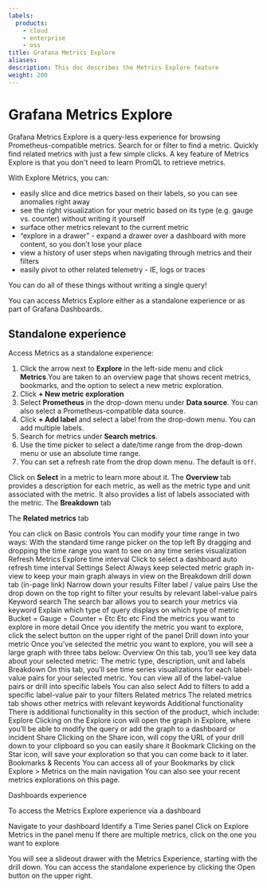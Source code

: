 ```yaml
---
labels:
  products:
    - cloud
    - enterprise
    - oss
title: Grafana Metrics Explore
aliases: 
description: This doc describes the Metrics Explore feature
weight: 200
---
```


# Grafana Metrics Explore

Grafana Metrics Explore is a query-less experience for browsing Prometheus-compatible metrics. Search for or filter to find a metric. Quickly find related metrics with just a few simple clicks. A key feature of Metrics Explore is that you don't need to learn PromQL to retrieve metrics.

With Explore Metrics, you can:

- easily slice and dice metrics based on their labels, so you can see anomalies right away
- see the right visualization for your metric based on its type (e.g. gauge vs. counter) without writing it yourself
- surface other metrics relevant to the current metric
- “explore in a drawer” - expand a drawer over a dashboard with more content, so you don’t lose your place
- view a history of user steps when navigating through metrics and their filters
- easily pivot to other related telemetry - IE, logs or traces 

You can do all of these things without writing a single query!

You can access Metrics Explore either as a standalone experience or as part of Grafana Dashboards. 

## Standalone experience

Access Metrics as a standalone experience:

1. Click the arrow next to **Explore** in the left-side menu and click **Metrics**.You are taken to an overview page that shows recent metrics, bookmarks, and the option to select a new metric exploration.
1. Click **+ New metric exploration**
1. Select **Prometheus** in the drop-down menu under **Data source**. You can also select a Prometheus-compatible data source.
1. Click **+ Add label** and select a label from the drop-down menu. You can add multiple labels.  
1. Search for metrics under **Search metrics**. 
1. Use the time picker to select a date/time range from the drop-down menu or use an absolute time range. 
1. You can set a refresh rate from the drop down menu. The default is `Off`. 

Click on **Select** in a metric to learn more about it. 
The **Overview** tab provides a description for each metric, as well as the metric type and unit associated with the metric. It also provides a list of labels associated with the metric.
The **Breakdown** tab 

The **Related metrics** tab

You can click on
Basic controls
You can modify your time range in two ways: 
With the standard time range picker on the top left
By dragging and dropping the time range you want to see on any time series visualization
Refresh Metrics Explore time interval
Click to select a dashboard auto refresh time interval
Settings
Select Always keep selected metric graph in-view to keep your main graph always in view on the Breakdown drill down tab (in-page link)
Narrow down your results
Filter label / value pairs
Use the drop down on the top right to filter your results by relevant label-value pairs 
Keyword search
The search bar allows you to search your metrics via keyword
Explain which type of query displays on which type of metric
Bucket = 
Gauge = 
Counter = 
Etc
Etc
etc
Find the metrics you want to explore in more detail
Once you identify the metric you want to explore, click the select button on the upper right of the panel
Drill down into your metric
Once you’ve selected the metric you want to explore, you will see a large graph with three tabs below:
Overview
On this tab, you’ll see key data about your selected metric: 
The metric type, description, unit and labels
Breakdown
On this tab, you’ll see time series visualizations for each label-value pairs for your selected metric. 
You can view all of the label-value pairs or drill into specific labels
You can also select Add to filters to add a specific label-value pair to your filters
Related metrics
The related metrics tab shows other metrics with relevant keywords
Additional functionality
There is additional functionality in this section of the product, which include: 
Explore
Clicking on the Explore icon will open the graph in Explore, where you’ll be able to modify the query or add the graph to a dashboard or incident
Share
Clicking on the Share icon, will copy the URL of your drill down to your clipboard so you can easily share it
Bookmark
Clicking on the Star icon, will save your exploration so that you can come back to it later.
Bookmarks & Recents
You can access all of your Bookmarks by click Explore > Metrics on the main navigation
You can also see your recent metrics explorations on this page.

Dashboards experience

To access the Metrics Explore experience via a dashboard

Navigate to your dashboard
Identify a Time Series panel
Click on Explore Metrics in the panel menu
If there are multiple metrics, click on the one you want to explore

You will see a slideout drawer with the Metrics Experience, starting with the drill down. You can access the standalone experience by clicking the Open button on the upper right.